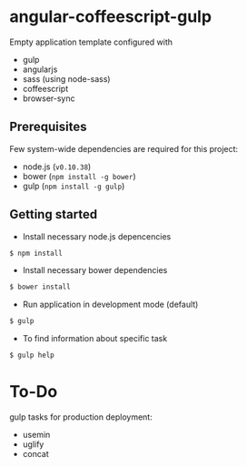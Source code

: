 # angular-coffeescript-gulp

Empty application template configured with

* gulp
* angularjs
* sass (using node-sass)
* coffeescript
* browser-sync

## Prerequisites

Few system-wide dependencies are required for this project:

* node.js (`v0.10.38`)
* bower (`npm install -g bower`)
* gulp (`npm install -g gulp`)

## Getting started

* Install necessary node.js depencencies

```bash
$ npm install
```

* Install necessary bower dependencies

```bash
$ bower install
```

* Run application in development mode (default)

```bash
$ gulp
```

* To find information about specific task

```bash
$ gulp help
```

# To-Do

gulp tasks for production deployment:

* usemin
* uglify
* concat
